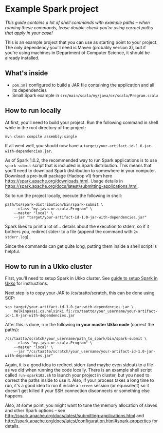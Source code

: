 # Example Spark project

*This guide contains a lot of shell commands with example paths – when running these commands, lease double-check you're using correct paths that apply in your case!*

This is an example project that you can use as starting point to your project. The only dependency you'll need is Maven (probably version 3), but if you're using machines in Department of Computer Science, it should be already installed.

## What's inside

- `pom.xml` configured to build a JAR file containing the application and all its dependencies
- Small Spark example in `src/main/scala/my/java/or/scala/Program.scala`

## How to run locally

At first, you'll need to build your project. Run the following command in shell while in the root directory of the project:

```
mvn clean compile assembly:single
```

If all went well, you should now have a `target/your-artifact-id-1.0-jar-with-dependencies.jar`.

As of Spark 1.0.2, the recommended way to run Spark applications is to use `spark-submit` script that is included in Spark distribution. This means that you'll need to download Spark distribution to somewhere in your computer. Download a pre-built package (Hadoop v1) from here <https://spark.apache.org/downloads.html>. Usage details in <https://spark.apache.org/docs/latest/submitting-applications.html>.

So to run the project locally, execute the following in shell:

```
path/to/spark-distribution/bin/spark-submit \
    --class "my.java.or.scala.Program" \
    --master "local" \
    --jar "target/your-artifact-id-1.0-jar-with-dependencies.jar"
```

Spark likes to print a lot of... details about the execution to stderr, so if it bothers you, redirect stderr to a file (append the command with `2> stderr.log`).

Since the commands can get quite long, putting them inside a shell script is helpful.

## How to run in a Ukko cluster

First, you'll need to setup Spark in Ukko cluster. See [guide to setup Spark in Ukko](SPARK_IN_UKKO.md) for instructions.

Next step is to copy your JAR to /cs/taatto/scratch, this can be done using SCP:

```
scp target/your-artifact-id-1.0-jar-with-dependencies.jar \
    melkinpaasi.cs.helsinki.fi:/cs/taatto/your_username/your-artifact-id-1.0-jar-with-dependencies.jar
```

After this is done, run the following **in your master Ukko node** (correct the paths):

```
/cs/taatto/scratch/your_username/path_to_spark/bin/spark-submit \
    --class "my.java.or.scala.Program" \
    --master "local" \
    --jar "/cs/taatto/scratch/your_username/your-artifact-id-1.0-jar-with-dependencies.jar"
```

Again, it is a good idea to redirect stderr (and maybe even stdout) to a file as we did when running the code locally. There is an example shell script called `run-spark102.sh` to launch your project in cluster, but you need to correct the paths inside to use it. Also, if your process takes a long time to run, it's a good idea to run it inside a `screen` session (or equivalent) so it doesn't get killed if your SSH connection disconnects or something else happens.

Also, at some point, you might want to tune the memory allocation of slaves and other Spark options – see <http://spark.apache.org/docs/latest/submitting-applications.html> and <http://spark.apache.org/docs/latest/configuration.html#spark-properties> for details.
